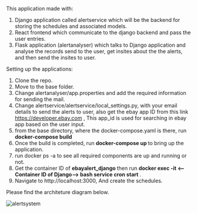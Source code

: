This application made with:
1. Django application called alertservice which will be the backend for storing the schedules and associated models.
2. React frontend which communicate to the django backend and pass the user entries.
3. Flask application (alertanalyser) which talks to Django application and analyse the records send to the user, get insites about the the alerts, and then send the insites to user.



Setting up the applications:
1. Clone the repo.
2. Move to the base folder.
3. Change alertanalyser/app.properties and add the required information for sending the mail.
4. Change alertservice/alertservice/local_settings.py, with your email details to send the alerts to user, also get the ebay app ID from this link https://developer.ebay.com , This app_id is used for searching in ebay app based on the user input.
3. from the base directory, where the docker-compose.yaml is there, run <b> docker-compose build </b>
4. Once the build is completed, run <b> docker-compose up </b> to bring up the application.
5. run docker ps -a to see all required components are up and running or not.
6. Get the container ID of <b> ebayalert_django </b> then run <b> docker exec -it <--Container ID of Django--> bash service cron start </b>.
7. Navigate to http://localhost:3000, And create the schedules.

 Please find the architeture diagram below.
  
![alertsystem](https://user-images.githubusercontent.com/8805606/132820577-e3d5ddb8-2075-44a7-ae86-cac28242f35a.jpg)

